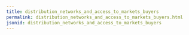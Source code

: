 ```yaml
---
title: distribution_networks_and_access_to_markets_buyers
permalink: distribution_networks_and_access_to_markets_buyers.html
jsonid: distribution_networks_and_access_to_markets_buyers
---
```

